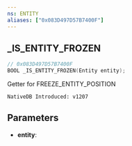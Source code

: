 ```yaml
---
ns: ENTITY
aliases: ["0x083D497D57B7400F"]
---
```

## _IS_ENTITY_FROZEN

```c
// 0x083D497D57B7400F
BOOL _IS_ENTITY_FROZEN(Entity entity);
```

Getter for FREEZE_ENTITY_POSITION

```
NativeDB Introduced: v1207
```

## Parameters
* **entity**:
